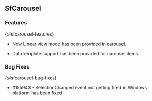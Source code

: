 ## SfCarousel

### Features
{:#sfcarousel-features}

* Now Linear view mode has been provided in carousel.

*  DataTemplate support has been provided for carousel items.

### Bug Fixes
{:#sfcarousel-bug-fixes}

* \#155943 - SelectionChanged event not getting fired in Windows platform has been fixed. 

